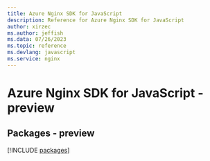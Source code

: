 ```yaml
---
title: Azure Nginx SDK for JavaScript
description: Reference for Azure Nginx SDK for JavaScript
author: xirzec
ms.author: jeffish
ms.data: 07/26/2023
ms.topic: reference
ms.devlang: javascript
ms.service: nginx
---
```

# Azure Nginx SDK for JavaScript - preview
## Packages - preview
[!INCLUDE [packages](nginx-index.md)]